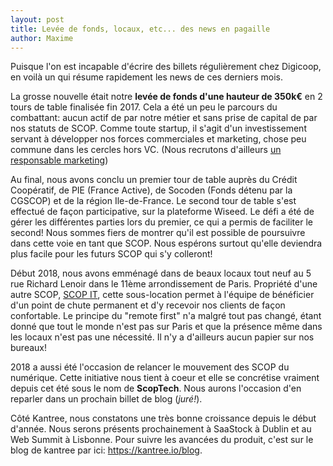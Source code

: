 ```yaml
---
layout: post
title: Levée de fonds, locaux, etc... des news en pagaille
author: Maxime
---
```

Puisque l'on est incapable d'écrire des billets régulièrement chez Digicoop, en voilà un qui résume rapidement les news de ces derniers mois.

La grosse nouvelle était notre **levée de fonds d'une hauteur de 350k€** en 2 tours de table finalisée fin 2017. Cela a été un peu le parcours du combattant: aucun actif de par notre métier et sans prise de capital de par nos statuts de SCOP. Comme toute startup, il s'agit d'un investissement servant à développer nos forces commerciales et marketing, chose peu commune dans les cercles hors VC. (Nous recrutons d'ailleurs [un responsable marketing](/jobs))

Au final, nous avons conclu un premier tour de table auprès du Crédit Coopératif, de PIE (France Active), de Socoden (Fonds détenu par la CGSCOP) et de la région Ile-de-France. Le second tour de table s'est effectué de façon participative, sur la plateforme Wiseed. Le défi a été de gérer les différentes parties lors du premier, ce qui a permis de faciliter le second! Nous sommes fiers de montrer qu'il est possible de poursuivre dans cette voie en tant que SCOP. Nous espérons surtout qu'elle deviendra plus facile pour les futurs SCOP qui s'y colleront!

Début 2018, nous avons emménagé dans de beaux locaux tout neuf au 5 rue Richard Lenoir dans le 11ème arrondissement de Paris. Propriété d'une autre SCOP, [SCOP IT](http://scop-it.com), cette sous-location permet à l'équipe de bénéficier d'un point de chute permanent et d'y recevoir nos clients de façon confortable. Le principe du "remote first" n'a malgré tout pas changé, étant donné que tout le monde n'est pas sur Paris et que la présence même dans les locaux n'est pas une nécessité. Il n'y a d'ailleurs aucun papier sur nos bureaux!

2018 a aussi été l'occasion de relancer le mouvement des SCOP du numérique. Cette initiative nous tient à coeur et elle se concrétise vraiment depuis cet été sous le nom de **ScopTech**. Nous aurons l'occasion d'en reparler dans un prochain billet de blog (*juré!*).

Côté Kantree, nous constatons une très bonne croissance depuis le début d'année. Nous serons présents prochainement à SaaStock à Dublin et au Web Summit à Lisbonne. Pour suivre les avancées du produit, c'est sur le blog de kantree par ici: <https://kantree.io/blog>.
